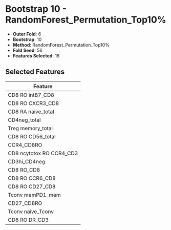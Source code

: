 # Bootstrap 10 - RandomForest_Permutation_Top10%

- **Outer Fold**: 6
- **Bootstrap**: 10
- **Method**: RandomForest_Permutation_Top10%
- **Fold Seed**: 56
- **Features Selected**: 16

## Selected Features

| Feature |
|---------|
| CD8 RO intB7_CD8 |
| CD8 RO CXCR3_CD8 |
| CD8 RA naive_total |
| CD4neg_total |
| Treg memory_total |
| CD8 RO CD56_total |
| CCR4_CD8RO |
| CD8 ncytotox RO CCR4_CD3 |
| CD3hi_CD4neg |
| CD8 RO_CD8 |
| CD8 RO CCR6_CD8 |
| CD8 RO CD27_CD8 |
| Tconv memPD1_mem |
| CD27_CD8RO |
| Tconv naive_Tconv |
| CD8 RO DR_CD3 |

